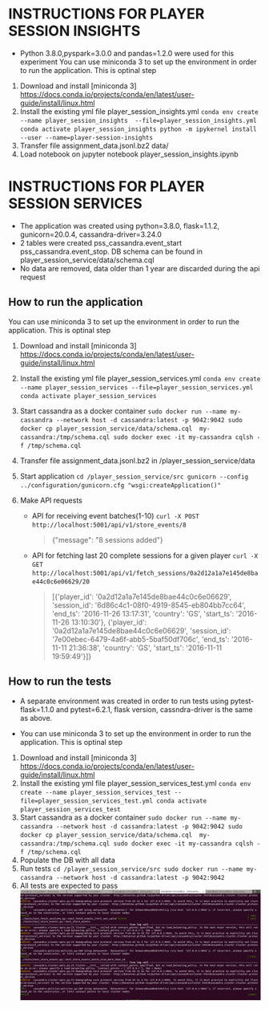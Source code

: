 # INSTRUCTIONS FOR PLAYER SESSION INSIGHTS
* Python 3.8.0,pyspark=3.0.0 and  pandas=1.2.0 were used for this experiment
You can use miniconda 3 to set up the environment in order to run the application. This is optinal step 

1. Download and install [miniconda 3] https://docs.conda.io/projects/conda/en/latest/user-guide/install/linux.html
2. Install the existing yml file player_session_insights.yml 
`
conda env create --name player_session_insights  --file=player_session_insights.yml
conda activate player_session_insights
python -m ipykernel install --user --name=player-session-insights
`
3. Transfer file assignment_data.jsonl.bz2 data/
4. Load notebook on jupyter notebook player_session_insights.ipynb



# INSTRUCTIONS FOR PLAYER SESSION SERVICES
* The application was created using python=3.8.0, flask=1.1.2, gunicorn=20.0.4, cassandra-driver=3.24.0
* 2 tables were created pss_cassandra.event_start pss_cassandra.event_stop. DB schema can be found in player_session_service/data/schema.cql
* No data are removed, data older than 1 year are discarded during the api request

## How to run the application
You can use miniconda 3 to set up the environment in order to run the application. This is optinal step 

1. Download and install [miniconda 3] https://docs.conda.io/projects/conda/en/latest/user-guide/install/linux.html
2. Install the existing yml file player_session_services.yml 
`
conda env create --name player_session_services --file=player_session_services.yml
conda activate player_session_services
`
3. Start cassandra as a docker container
`
sudo docker run --name my-cassandra --network host -d cassandra:latest -p 9042:9042
sudo docker cp player_session_service/data/schema.cql  my-cassandra:/tmp/schema.cql
sudo docker exec -it my-cassandra cqlsh -f /tmp/schema.cql
`
4. Transfer file assignment_data.jsonl.bz2 in /player_session_service/data

5. Start application
`
cd /player_session_service/src
gunicorn --config ../configuration/gunicorn.cfg "wsgi:createApplication()"
`
6. Make API requests
	- API for receiving event batches(1-10)
		`
		curl -X POST http://localhost:5001/api/v1/store_events/8
		`
		> {"message": "8 sessions added"}
	- API for fetching last 20 complete sessions for a given player
		`
		curl -X GET http://localhost:5001/api/v1/fetch_sessions/0a2d12a1a7e145de8bae44c0c6e06629/20
		`
		> [{'player_id': '0a2d12a1a7e145de8bae44c0c6e06629', 'session_id': '6d86c4c1-08f0-4919-8545-eb804bb7cc64', 'end_ts': '2016-11-26 13:17:31', 'country': 'GS', 'start_ts': '2016-11-26 13:10:30'}, {'player_id': '0a2d12a1a7e145de8bae44c0c6e06629', 'session_id': '7e00ebec-6479-4a6f-abb5-5baf50df706c', 'end_ts': '2016-11-11 21:36:38', 'country': 'GS', 'start_ts': '2016-11-11 19:59:49'}]}

## How to run the tests
* A separate environment was created in order to run tests using pytest-flask=1.1.0 and pytest=6.2.1,
flask version, cassndra-driver is  the same as above.

* You can use miniconda 3 to set up the environment in order to run the application. This is optinal step 

1. Download and install [miniconda 3] https://docs.conda.io/projects/conda/en/latest/user-guide/install/linux.html
2. Install the existing yml file player_session_services_test.yml 
`
conda env create --name player_session_services_test --file=player_session_services_test.yml
conda activate player_session_services_test
`
3. Start cassandra as a docker container
`
sudo docker run --name my-cassandra --network host -d cassandra:latest -p 9042:9042
sudo docker cp player_session_service/data/schema.cql  my-cassandra:/tmp/schema.cql
sudo docker exec -it my-cassandra cqlsh -f /tmp/schema.cql
`
4. Populate the DB with all data
5. Run tests
`
cd /player_session_service/src
sudo docker run --name my-cassandra --network host -d cassandra:latest -p 9042:9042
`
6. All tests are expected to pass
![results](data/passing_tests.png)

